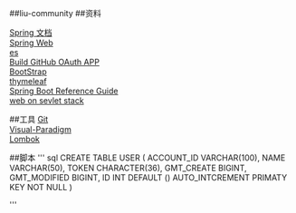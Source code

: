 ##liu-community
##资料

[Spring 文档](https://spring.io/guides)  
[Spring Web](https://spring.io/guides/gs/serving-web-content/)  
[es](https://elasticsearch.cn)  
[Build GitHub OAuth APP](https://developer.github.com/apps/building-oauth-apps/)  
[BootStrap](https://v3.bootcss.com/getting-started/)  
[thymeleaf](https://www.thymeleaf.org/doc/tutorials/3.0/usingthymeleaf.html)  
[Spring Boot Reference Guide](https://docs.spring.io/spring-boot/docs/2.0.0.RC1/reference/htmlsingle/#using-boot-devtools)  
[web on sevlet stack](https://docs.spring.io/spring/docs/current/spring-framework-reference/web.html)


##工具
[Git](http://gti-scm.com/dowload)  
[Visual-Paradigm](https://www.visual-paradigm.com)  
[Lombok](https://projectlombok.org/)


##脚本
''' sql
CREATE  TABLE USER
(
    ACCOUNT_ID VARCHAR(100),
    NAME VARCHAR(50),
    TOKEN CHARACTER(36),
    GMT_CREATE BIGINT,
    GMT_MODIFIED BIGINT,
    ID INT DEFAULT () AUTO_INTCREMENT PRIMATY KEY NOT NULL 
)

'''